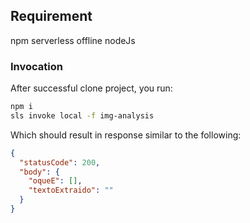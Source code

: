 <!--
title: 'Analyzing image with AWS Rekognition'
description: 'In this example, we are going to extract data from a document or identify an object.'
layout: Doc
framework: v3
platform: AWS
language: nodejs14
priority: 1
authorLink: 'https://github.com/pbitalo/analyzing-image-with-rekognition'
authorName: 'Ítalo Pereira de Brito'
-->

## Requirement

npm
serverless offline
nodeJs

### Invocation

After successful clone project, you run:

```bash
npm i
sls invoke local -f img-analysis
```

Which should result in response similar to the following:

```json
{
  "statusCode": 200,
  "body": {
    "oqueE": [],
    "textoExtraido": ""
  }
}
```
